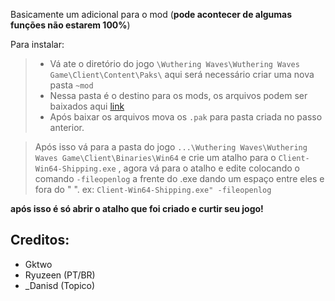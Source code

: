 Basicamente um adicional para o mod (**__pode acontecer de algumas funções não estarem 100%__**)

Para instalar:

> - Vá ate o diretório do jogo  `\Wuthering Waves\Wuthering Waves Game\Client\Content\Paks\` aqui será necessário criar uma nova pasta `~mod`
> - Nessa pasta é o destino para os mods, os arquivos podem ser baixados aqui [link](https://github.com/ryuzeen/WutheringWaves-Tools)
> - Após baixar os arquivos mova os `.pak` para pasta criada no passo anterior.


> Após isso vá para a pasta do jogo `...\Wuthering Waves\Wuthering Waves Game\Client\Binaries\Win64` e crie um atalho para o `Client-Win64-Shipping.exe` , agora vá para o atalho e edite colocando o comando `-fileopenlog` a frente do .exe dando um espaço entre eles e fora do " ".
> ex: `Client-Win64-Shipping.exe" -fileopenlog`

**após isso é só abrir o atalho que foi criado e curtir seu jogo!**

## Creditos:

- Gktwo 
- Ryuzeen (PT/BR)
- _Danisd (Topico)
